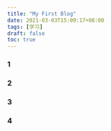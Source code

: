 ```yaml
---
title: "My First Blog"
date: 2021-03-03T15:09:17+08:00
tags: [学习]
draft: false
toc: true
---
```


### 1
### 2
### 3
### 4